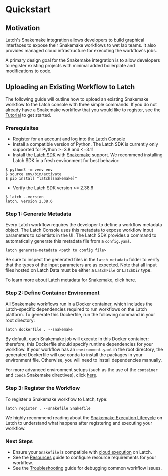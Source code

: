 # Quickstart

## Motivation

Latch's Snakemake integration allows developers to build graphical interfaces to expose their Snakemake workflows to wet lab teams. It also provides managed cloud infrastructure for executing the workflow's jobs.

A primary design goal for the Snakemake integration is to allow developers to register existing projects with minimal added boilerplate and modifications to code.

## Uploading an Existing Workflow to Latch

The following guide will outline how to upload an existing Snakemake workflow to the Latch console with three simple commands. If you do not already have a Snakemake workflow that you would like to register, see the [Tutorial](./tutorial.md) to get started.

### Prerequisites

- Register for an account and log into the [Latch Console](https://console.latch.bio)
- Install a compatible version of Python. The Latch SDK is currently only supported for Python >=3.8 and <=3.11
- Install the [Latch SDK](https://github.com/latchbio/latch#installation) with [Snakemake](https://snakemake.readthedocs.io/en/stable/getting_started/installation.html) support. We recommend installing Latch SDK in a fresh environment for best behavior:

```console
$ python3 -m venv env
$ source env/bin/activate
$ pip install "latch[snakemake]"
```

- Verify the Latch SDK version >= 2.38.6

```console
$ latch --version
latch, version 2.38.6
```

### Step 1: Generate Metadata

Every Latch workflow requires the developer to define a workflow metadata object. The Latch Console uses this metadata to expose workflow input parameters to scientists in the UI. The Latch SDK provides a command to automatically generate this metadata file from a `config.yaml`.

```console
latch generate-metadata <path to config file>
```

Be sure to inspect the generated files in the `latch_metadata` folder to verify that the types of the input parameters are as expected. Note that all input files hosted on Latch Data must be either a `LatchFile` or `LatchDir` type.

To learn more about Latch metadata for Snakemake, click [here](./metadata.md).

### Step 2: Define Container Environment

All Snakemake workflows run in a Docker container, which includes the Latch-specific dependencies required to run workflows on the Latch platform. To generate this Dockerfile, run the following command in your root directory:

```console
latch dockerfile . --snakemake
```

By default, each Snakemake job will execute in this Docker container; therefore, this Dockerfile should specify runtime dependencies for your workflow. If your workflow has an `environment.yaml` in the root directory, the generated Dockerfile will use conda to install the packages in your environment file. Otherwise, you will need to install dependencies manually.

For more advanced environment setups (such as the use of the `container` and `conda` Snakemake directives), click [here](./environments.md).

### Step 3: Register the Workflow

To register a Snakemake workflow to Latch, type:

```console
latch register . --snakefile Snakefile
```

We highly recommend reading about the [Snakemake Execution Lifecycle](./lifecycle.md) on Latch to understand what happens after registering and executing your workflow.

### Next Steps

- Ensure your `Snakefile` is compatible with [cloud execution](./cloud.md) on Latch.
- See the [Resources](./resources.md) guide to configure resource requirements for your workflow.
- See the [Troubleshooting](./troubleshooting.md) guide for debugging common workflow issues.
